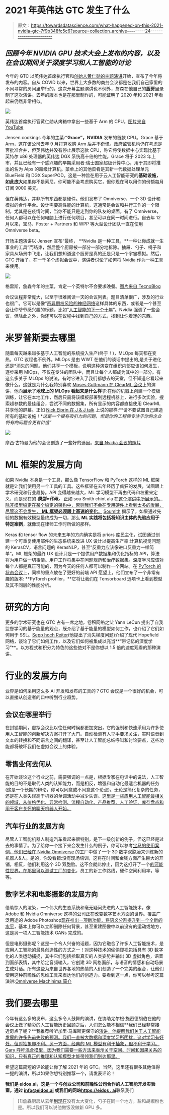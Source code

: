 # 2021 年英伟达 GTC 发生了什么

> 原文：<https://towardsdatascience.com/what-happened-on-this-2021-nvidia-gtc-7f9b348fc5c6?source=collection_archive---------24----------------------->

## *回顾今年 NVIDIA GPU 技术大会上发布的内容，以及在会议期间关于深度学习和人工智能的讨论*

今年的 GTC 以英伟达首席执行官和[创始人黄仁勋的主题演讲](https://gtc21.event.nvidia.com/media/GTC%202021%20Keynote%20%5BS31895%5D/1_jhboc455)开始，宣布了今年将发布的内容。自从 COVID 以来，世界上大多数的商务会议都是在我们自己家里的不同寻常的房间里举行的，这次开幕主题演讲也不例外，詹森在他自己的**厨房**里录制了这次演讲。去年的版本也是在那里制作的，可能证明了 2020 年和 2021 年看起来仍然非常相似。

![](img/871cb50f695b1a4da869b65440dd4a56.png)

英伟达首席执行官黄仁勋从烤箱中拿出一些基于 Arm 的 CPU。[图片来自 YouTube](https://www.youtube.com/watch?v=So7TNRhIYJ8)

Jensen cookings 今年的主菜:**“Grace”，NVIDIA** 发布的首款 CPU。Grace 基于 Arm，这在该公司去年 9 月打算收购 Arm 后并不奇怪。政府监管机构仍在考虑是否批准合并，但英伟达并没有停止展示这款 CPU，称它将使数据中心实现比基于英特尔 x86 处理器的英伟达 DGX 系统高十倍的性能。Grace 将于 2023 年上市，并且已经有一个感兴趣的早期采用者:瑞士国家超级计算中心，用于其即将推出的名为 Alps 的超级计算机。菜单上的其他菜肴是其新一代数据处理单元 BlueField 和 DGX SuperPOD，这是一种旨在用于云人工智能研究的**基础设施，如此庞大**如果你不是索尼，你可能不会考虑购买它，但你现在可以用你的份额每月订阅 9000 美元。

但在英伟达，并非所有东西都是硬件。他们发布了 Omniverse，一个 3D 设计和模拟的合作平台。设计需要高性能的计算机，这通常是会议和并行工作的一个限制，尤其是在疫情时间，当你不能只是走到你的队友的桌面。有了 Omniverse，任何人都可以在任何电脑上进行任何项目，甚至可以在同一时间进行。自去年 12 月以来，宝马、Foster + Partners 和 WPP 等大型设计团队一直在使用 Omniverse beta。

开场主题演讲以 Jensen 宣布“最终， **Nvidia 是一种工具，**一种让你成就一生事业的工具”而结束，然后整个厨房被一部分一部分地拆除。抽屉、勺子、椅子和家具从场景中飞走，让我们想知道这个厨房是真的还是只是一个宇宙模拟。然后，GTC 开始了，在一千多个虚拟会议中，演讲者讨论了如何将 Nvidia 作为一种工具来使用。

![](img/8c229f09cae2b6a85851fc80d4152101.png)

格雷斯，詹森今年的主菜，肯定一个英特尔不会要求晚餐。[图片来自 TecnoBlog](https://tecnoblog.net/430732/nvidia-grace-cpu-arm-ia-supercomputadores/)

会议议程非常庞大，以至于很难阅读一天的会议列表。题目清单很广，涉及的行业也很广。它可以是像“[奇异期权风险的神经网络](https://gtc21.event.nvidia.com/media/Neural%20Networks%20for%20Exotic%20Options%20and%20Risk%20%5BS32060%5D/1_nofjfv1p)这样具体的东西，或者是一个甚至会让你爷爷感兴趣的标题，比如“[人工智能的下一个十年](https://gtc21.event.nvidia.com/media/The%20Next%20Decade%20in%20AI%3A%20Four%20Steps%20Toward%20Robust%20Artificial%20Intelligence%20%5BS31922%5D/1_zhbz74dc)”。Nvidia 强调了一些会议，但除此之外，你还可以在议程中找到自己的方式，找到让你着迷的东西。

# 米罗普斯要去哪里

随着每天越来越多基于人工智能的系统投入生产(终于！)，MLOps 每天都在变热，GTC 议程也不例外。MLOps 是由 WWT 在他们的谈话中提出的,是关于进化还是*消失的问题。他们共享一个模板，说明这种演变在组织内部应该如何发生，逐步采用 MlOps，不仅在专注的团队中，而且让每个人都成为其中的一部分。有这么多关于 MLOps 的说法，有时它进入了我们都想去的天堂，但不知道它看起来像什么。这就是为什么我特别喜欢 [Moses Guttmann 在 ClearML 会议](https://gtc21.event.nvidia.com/media/How%20to%20Supercharge%20Your%20Team%E2%80%99s%20Productivity%20with%20MLOps%20%5BS31250%5D/1_yp84hx7v)上的演讲，他向**展示了地球上的 MLOps 看起来是什么样子**:在你的机器上创建一个模板训练，让它在本地工作，然后只需将该模板部署到远程机器上，进行多次实验，搜索超参数的最佳组合，尝试不同的数据集，所有显示的内容都直接使用 ClearML 共享他的屏幕。正如 [Nick Elprin 在 J & J talk](https://gtc21.event.nvidia.com/media/How%20Johnson%20%26%20Johnson%20is%20Embedding%20Data%20Science%20Across%20their%20Business%20%5BS33036%5D/1_41yx5zxl) 上说的那样:**请不要试图自己建造所有的基础设施！**这是一个很有吸引力的问题，但是你的工程师专注于你的企业特有的问题会更有价值”*

![](img/85ce75915e30766bf7dfd04630018134.png)

摩西·古特曼为他的会议创造了一些好的迷因。[来自 Nvidia 会议的照片](https://gtc21.event.nvidia.com/media/How%20to%20Supercharge%20Your%20Team%E2%80%99s%20Productivity%20with%20MLOps%20%5BS31250%5D/1_yp84hx7v)

# ML 框架的发展方向

如果 Nvidia 本身是一个工具，那么像 TensorFlow 和 PyTorch 这样的 ML 框架就是让我们使用另一个工具的工具。这些框架在去年经历了疯狂的发展，试图跟上学术研究和行业趋势。API 变得越来越大，ML 学习模型不再由代码和权重来定义，而是现在的 ***模型=代码，*** 正如 sou Smith chint ala 在[这个演讲中所展示的。除非模型稳定在某个稳定的架构中，否则我们不会在专用硬件上看到太多的发展，尽管这不会发生， **ML 框架必须跟上高速的变化**。](https://gtc21.event.nvidia.com/esearch/search?keyword=A%20Vision%20for%20the%20Future%20of%20ML%20Frameworks) [Soumith](https://medium.com/u/45e1eae66802?source=post_page-----7f9b348fc5c6--------------------------------) 揭示了，如果通过先验的数据有效模型最终成为一切，那么 **ML 实践将包括将知识主体的先验应用于特定案例**，就像现在律师工作时所做的那样。

Keras 和 tensor flow 的未来五年的方向确实是将 priors 库民主化，试图通过创建一个可重复使用部件的生态系统来改进 UX 设计以提高生产率:计算机视觉问题的 KerasCV，语言问题的 KerasNLP，甚至“反重力应该像进口反重力一样简单”。ML 框架的最终 UX 设计只是一个提供用户数据集和优化指标的 API，算法将为用户做一切事情。用户工作将集中在问题规范和治疗数据集。深度学习应该对每个人都是真正可能的，因为今天的任何人都可以制作一个网站。在 [PyTorch 的状态会议](https://gtc21.event.nvidia.com/media/The%20State%20of%20PyTorch%20%5BS31223%5D/1_u5e2d7fi)上，同样的重点放在了更好的前端 API 愿望上，他们宣布了一个非常有趣的版本: **PyTorch profiler，**它将让我们在 Tensorboard 选项卡上看到模型及其不同层的性能分析。

# 研究的方向

更多的学术研究也在 GTC 占有一席之地，卷积网络之父 Yann LeCun 提出了自我监督学习的基于能量的观点，既介绍了基于能量的模型如何工作，也介绍了它们如何用于 SSL。[Sepp hoch Reiter](https://gtc21.event.nvidia.com/media/Modern%20Hopfield%20Networks%20%5BS32287%5D/1_68qbucuy)(他提出了消失梯度问题)介绍了现代 Hopefield 网络，谈论了它们如何工作，以及它们如何被集成以充当**“带记忆的深度学习”**。以方程式和积分为特色的这些绝对不是你想以 1.5 倍的速度观看的那种演讲。

# **行业的发展方向**

业界是如何采用这么多 AI 开发和发布的工具的？GTC 会议是一个很好的机会，可以直接从创造者的口中听到行业趋势。

## 会议在哪里举行

在封锁期间，虚拟会议比以往任何时候都更加突出，它的强制和快速采用为许多使用人工智能的创新解决方案打开了大门。自动检测有人举手要求关注，实时语音到文本的转换和不同语言之间的翻译，甚至让人工智能总结呼叫和讨论要点，这些功能都将破坏我们在虚拟会议上的体验。

## 零售业何去何从

在开始谈论这个行业之前，需要强调的一点是，根据专家在电话中的说法，人工智能的目的不是取代人类的认知能力，而是相反，增强和自动化最适合机器的任务(这是一个长期的辩论，你可以同意或不同意这个论点)。无论是简化复杂的任务，还是在人类失误高于机器的单调活动中减少失误。[这里是一些应用人工智能最相关的领域，从价格优化、异常检测、流程自动化、产品推荐、人工验证、库存盘点和用于客户关怀的聊天机器人开始。](https://gtc21.event.nvidia.com/media/Top%20AI%20Use%20Cases%20Implemented%20by%20the%20Most%20Innovative%20Retailers%20%5BS32013%5D/1_4agkurlz)

## 汽车行业的发展方向

尽管人工智能机器人制造汽车看起来很特别，是下一级创新的例子，但这已经是过去的事情了。为了给你一个接下来会发生什么的例子，你可以参考[宝马的使用案例，他们已经在 Nvidia Omniverse](https://gtc21.event.nvidia.com/media/BMW's%20Approach%20to%20a%20Holistic%20Digital%20Twin%20Using%20NVIDIA's%20Omniverse%20%5BS32398%5D/1_hjwql80b) 的工厂中做了一个 3D 数字双胞胎来训练新的机器人&人。是的，你没看错:没有现场培训，这将在时间和金钱方面产生巨大的开销，相反，他们利用这个 3D 双胞胎。这不会就此停止，因为这打开了一个[的可能性世界，在那里可以测试工厂的变化](https://gtc21.event.nvidia.com/media/Keynote%20Demo%3A%20NVIDIA%20Omniverse%20-%20Designing%2C%20Optimizing%20and%20Operating%20the%20Factory%20of%20the%20Future%20%5BD3100%5D/1_wdmq8yev)，员工的新工作路线，硬件空间利用率，等等。

## 数字艺术和电影摄影的发展方向

借助惊人的渲染，一个伟大的生态系统和毫无疑问先进的人工智能技术，像 Adobe 和 Nvidia Omniverse 这样的公司正在改变数字艺术方面的世界。覆盖广泛用途的 Adobe Photoshop[现在推出一项新功能，将语义分割提升到一个全新的水平](https://gtc21.event.nvidia.com/media/AI%20Implementation%20at%20Scale%3A%20Lessons%20from%20the%20Front%20Lines%20%5BS31938%5D/1_636jtciq)，基本上你可以立即删除任何背景，甚至重建图像中以前没有的运动或地方，这是另一项人工智能技术 GANs 完成的。

但是电影摄影呢？这是一个令人兴奋的话题，因为它融合了许多人工智能技术，是应用人工智能的最具创造性的方式之一！对这种技术的偷偷窥视包括具有 3D 数字化的人类运动捕捉，其中它们包括拾取真实的人类姿势并输出 3D 虚拟角色，语音到面部表情，其中给定音频输入，它创建 3D 网格面部，与语音的情感和自动场景生成对话。所有这些为来自世界各地的热情的人们创造了一个完美的组合，让他们使用这种前瞻性的思维工具来表达他们的创造力。要看到这一点，你可以参考这篇演讲:[Omniverse Machinima 简介](https://gtc21.event.nvidia.com/media/Intro%20to%20Omniverse%20Machinima%20%5BS32075%5D/1_jtg6pwhs)

# 我们要去哪里

今年有这么多的发布，这么多令人鼓舞的演讲，在协助尤尔根·施密德胡伯在他的会议上做了精彩的人工智能历史回顾之后，人们怎么能不相信**我们已经非常接近奇点了呢？**我推荐听听加里·马库斯更保守的[演讲，他提醒我们关于人工智能发展的许多先前失败的预测。我们一直被大数据和深度学习所困扰，这对学习有好处，但对抽象却不利。另一方面，经典的 ML 模型有利于抽象，但不利于学习。Gary 呼吁混合模型，因为我们需要一些方法来表示关于空间、时间和因果关系的知识，只有真正的推理和认知模型才能带领我们到达那里。](https://gtc21.event.nvidia.com/media/t/1_zhbz74dc)

希望这篇简短的评论能让你了解 2021 年的 GTC。当然，这里还有很多其他值得一提的演讲，所以如果你想特别推荐一个，请发表评论！

**我们是 eidos.ai，这是一个与创业公司和前瞻性公司合作的人工智能开发实验室。通过 info@eidos.ai 或我们的网站**[**https://eidos . ai**](https://eidos.ai/)联系我们

> [1]詹森厨房从去年[到现在](https://www.youtube.com/watch?v=Dw4oet5f0dI&t=216s)没有太大变化，勺子在同一个地方，盐和胡椒粉也是。所以我们可以说他做饭没做新 GPU 多。